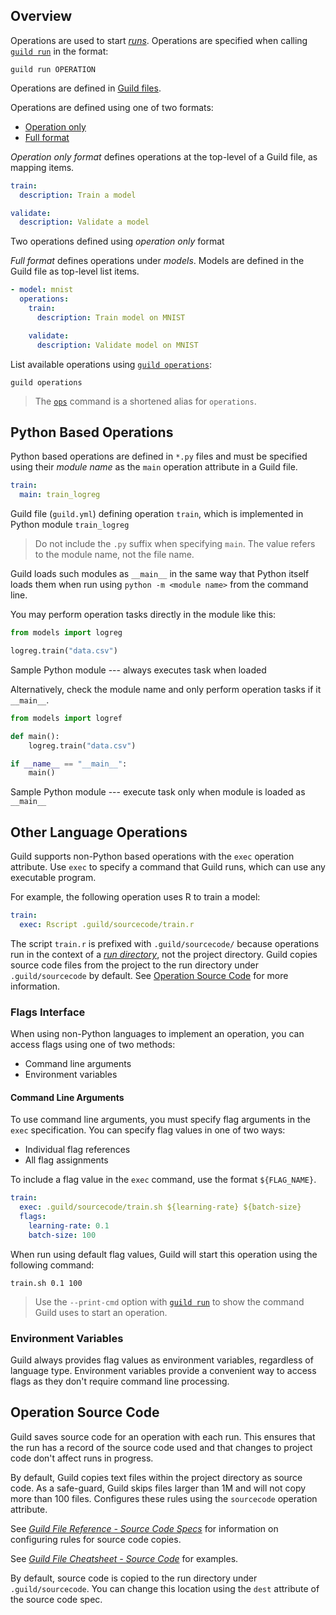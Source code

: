 <!-- -*- eval:(visual-line-mode 1) -*- -->

<div data-theme-toc="true"> </div>

<!-- TODO

This is a very light weight pass. Think about what's missing below.

-->

## Overview

Operations are used to start [*runs*](/terms/run). Operations are specified when calling [`guild run`](/commands/run) in the format:

``` command
guild run OPERATION
```

Operations are defined in [Guild files](term:guild-file).

Operations are defined using one of two formats:

- [Operation only](ref:operation-only-format)
- [Full format](ref:full-format)

*Operation only format* defines operations at the top-level of a Guild file, as mapping items.

``` yaml
train:
  description: Train a model

validate:
  description: Validate a model
```

<span data-guild-class="caption">Two operations defined using *operation only* format</span>

*Full format* defines operations under *models*. Models are defined in the Guild file as top-level list items.

``` yaml
- model: mnist
  operations:
    train:
      description: Train model on MNIST

    validate:
      description: Validate model on MNIST
```

List available operations using [`guild operations`](/commands/operations):

``` command
guild operations
```

> <span data-guild-icon="check-circle" data-guild-class="callout tip"></span> The [`ops`](/commands/ops) command is a shortened alias for `operations`.</span>

## Python Based Operations

Python based operations are defined in `*.py` files and must be specified using their *module name* as the `main` operation attribute in a Guild file.

``` yaml
train:
  main: train_logreg
```

<span data-guild-class="caption">Guild file (`guild.yml`) defining operation `train`, which is implemented in Python module `train_logreg`</span>

> <span data-guild-icon="info-circle" data-guild-class="callout info"></span>Do not include the `.py` suffix when specifying `main`. The value refers to the module name, not the file name.

Guild loads such modules as `__main__` in the same way that Python itself loads them when run using ``python -m <module name>`` from the command line.

You may perform operation tasks directly in the module like this:

``` python
from models import logreg

logreg.train("data.csv")
```

<span data-guild-class="caption">Sample Python module --- always executes task when loaded</span>

Alternatively, check the module name and only perform operation tasks if it `__main__`.

``` python
from models import logref

def main():
    logreg.train("data.csv")

if __name__ == "__main__":
    main()
```

<span data-guild-class="caption">Sample Python module --- execute task only when module is loaded as `__main__`</span>

## Other Language Operations

Guild supports non-Python based operations with the `exec` operation attribute. Use `exec` to specify a command that Guild runs, which can use any executable program.

For example, the following operation uses R to train a model:

``` yaml
train:
  exec: Rscript .guild/sourcecode/train.r
```

The script `train.r` is prefixed with `.guild/sourcecode/` because operations run in the context of a [*run directory*](/terms/run-dir), not the project directory. Guild copies source code files from the project to the run directory under `.guild/sourcecode` by default. See [Operation Source Code](#operation-source-code) for more information.

### Flags Interface

When using non-Python languages to implement an operation, you can access flags using one of two methods:

- Command line arguments
- Environment variables

#### Command Line Arguments

To use command line arguments, you must specify flag arguments in the `exec` specification. You can specify flag values in one of two ways:

- Individual flag references
- All flag assignments

To include a flag value in the `exec` command, use the format ``${FLAG_NAME}``.

``` yaml
train:
  exec: .guild/sourcecode/train.sh ${learning-rate} ${batch-size}
  flags:
    learning-rate: 0.1
    batch-size: 100
```

When run using default flag values, Guild will start this operation using the following command:

``` command
train.sh 0.1 100
```

> <span data-guild-icon="check-circle" data-guild-class="callout tip"></span> Use the `--print-cmd` option with [`guild run`](/commands/run) to show the command Guild uses to start an operation.

### Environment Variables

Guild always provides flag values as environment variables, regardless of language type. Environment variables provide a convenient way to access flags as they don't require command line processing.

## Operation Source Code

Guild saves source code for an operation with each run. This ensures that the run has a record of the source code used and that changes to project code don't affect runs in progress.

By default, Guild copies text files within the project directory as source code. As a safe-guard, Guild skips files larger than 1M and will not copy more than 100 files. Configures these rules using the `sourcecode` operation attribute.

See [*Guild File Reference - Source Code Specs*](/reference/guildfile.md#source-code-specs) for information on configuring rules for source code copies.

See [*Guild File Cheatsheet - Source Code*](/cheatsheets/guildfile.md#source-code) for examples.

By default, source code is copied to the run directory under `.guild/sourcecode`. You can change this location using the `dest` attribute of the source code spec.
